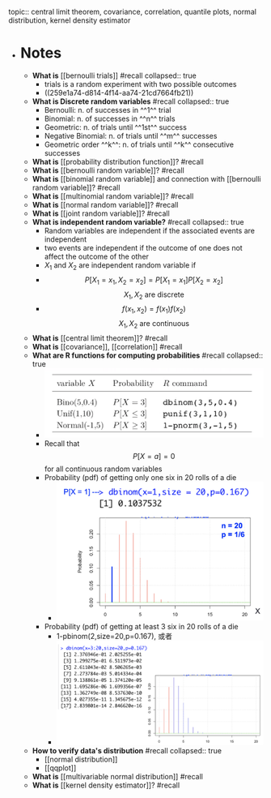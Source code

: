 topic:: central limit theorem, covariance, correlation, quantile plots, normal distribution, kernel density estimator

- # Notes
	- **What is** [[bernoulli trials]] #recall
	  collapsed:: true
		- trials is a random experiment with two possible outcomes
		- ((259e1a74-d814-4f14-aa74-21cd7664fb21))
	- **What is Discrete random variables** #recall
	  collapsed:: true
		- Bernoulli: n. of successes in ^^1^^ trial
		- Binomial: n. of successes in ^^n^^ trials
		- Geometric: n. of trials until ^^1st^^ success
		- Negative Binomial: n. of trials until ^^m^^ successes
		- Geometric order ^^k^^: n. of trials until ^^k^^ consecutive successes
	- **What is** [[probability distribution function]]? #recall
	- **What is** [[bernoulli random variable]]? #recall
	- **What is** [[binomial random variable]] and connection with [[bernoulli random variable]]? #recall
	- **What is** [[multinomial random variable]]? #recall
	- **What is** [[normal random variable]]? #recall
	- **What is** [[joint random variable]]? #recall
	- **What is independent random variable?** #recall
	  collapsed:: true
		- Random variables are independent if the associated events are independent
		- two events are independent if the outcome of one does not affect the outcome of the other
		- $X_1$ and $X_2$ are independent random variable if
		- $$
		  P\left[X_{1}=x_{1}, X_{2}=x_{2}\right]=P\left[X_{1}=x_{1}\right] P\left[X_{2}=x_{2}\right] $$
		  $$X_{1}, X_{2} \text { are discrete }$$
		- $$
		  f\left(x_{1}, x_{2}\right)=f\left(x_{1}\right) f\left(x_{2}\right)$$
		  $$X_{1}, X_{2} \text { are continuous }
		  $$
	- **What is** [[central limit theorem]]? #recall
	- **What is** [[covariance]], [[correlation]] #recall
	- **What are R functions for computing probabilities** #recall
	  collapsed:: true
		- ![image.png](../assets/image_1646369253035_0.png)
		- Recall that $$P[X=a]=0$$ for all continuous random variables
		- Probability (pdf) of getting only one six in 20 rolls of a die
			- ![image.png](../assets/image_1646369232724_0.png)
		- Probability (pdf) of getting at least 3 six in 20 rolls of a die
			- 1-pbinom(2,size=20,p=0.167), 或者
			- ![image.png](../assets/image_1646369242350_0.png)
	- **How to verify data's distribution** #recall
	  collapsed:: true
		- [[normal distribution]]
		- [[qqplot]]
	- **What is** [[multivariable normal distribution]] #recall
	- **What is** [[kernel density estimator]]? #recall